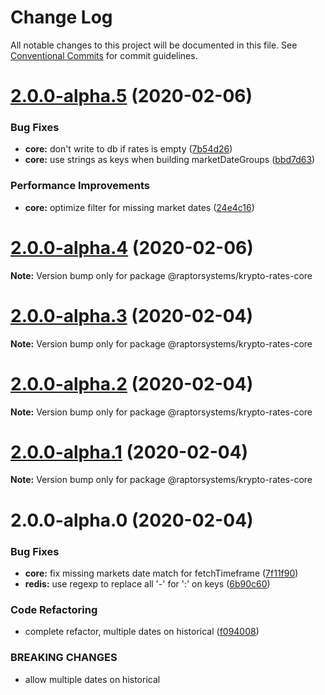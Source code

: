 # Change Log

All notable changes to this project will be documented in this file.
See [Conventional Commits](https://conventionalcommits.org) for commit guidelines.

# [2.0.0-alpha.5](https://github.com/raptorsystems/krypto-rates/compare/@raptorsystems/krypto-rates-core@2.0.0-alpha.4...@raptorsystems/krypto-rates-core@2.0.0-alpha.5) (2020-02-06)


### Bug Fixes

* **core:** don't write to db if rates is empty ([7b54d26](https://github.com/raptorsystems/krypto-rates/commit/7b54d260a544c6993be6ea9e4b79f8717c01767c))
* **core:** use strings as keys when building marketDateGroups ([bbd7d63](https://github.com/raptorsystems/krypto-rates/commit/bbd7d633b75ede182ef226381686d60c5311ee9c))


### Performance Improvements

* **core:** optimize filter for missing market dates ([24e4c16](https://github.com/raptorsystems/krypto-rates/commit/24e4c16a962550de5b02debfa0ec8216c44f2488))





# [2.0.0-alpha.4](https://github.com/raptorsystems/krypto-rates/compare/@raptorsystems/krypto-rates-core@2.0.0-alpha.3...@raptorsystems/krypto-rates-core@2.0.0-alpha.4) (2020-02-06)

**Note:** Version bump only for package @raptorsystems/krypto-rates-core





# [2.0.0-alpha.3](https://github.com/raptorsystems/krypto-rates/compare/@raptorsystems/krypto-rates-core@2.0.0-alpha.2...@raptorsystems/krypto-rates-core@2.0.0-alpha.3) (2020-02-04)

**Note:** Version bump only for package @raptorsystems/krypto-rates-core





# [2.0.0-alpha.2](https://github.com/raptorsystems/krypto-rates/compare/@raptorsystems/krypto-rates-core@2.0.0-alpha.1...@raptorsystems/krypto-rates-core@2.0.0-alpha.2) (2020-02-04)

**Note:** Version bump only for package @raptorsystems/krypto-rates-core





# [2.0.0-alpha.1](https://github.com/raptorsystems/krypto-rates/compare/@raptorsystems/krypto-rates-core@2.0.0-alpha.0...@raptorsystems/krypto-rates-core@2.0.0-alpha.1) (2020-02-04)

**Note:** Version bump only for package @raptorsystems/krypto-rates-core





# 2.0.0-alpha.0 (2020-02-04)


### Bug Fixes

* **core:** fix missing markets date match for fetchTimeframe ([7f11f90](https://github.com/raptorsystems/krypto-rates/commit/7f11f901f8b83240a2c50ffbec9c93193d3a3f4c))
* **redis:** use regexp to replace all '-' for ':' on keys ([6b90c60](https://github.com/raptorsystems/krypto-rates/commit/6b90c6082820f952d5ac5161ad5dbe6053baae0a))


### Code Refactoring

* complete refactor, multiple dates on historical ([f094008](https://github.com/raptorsystems/krypto-rates/commit/f0940080bb43b12dde2f3795a0623179a59ee29e))


### BREAKING CHANGES

* allow multiple dates on historical

